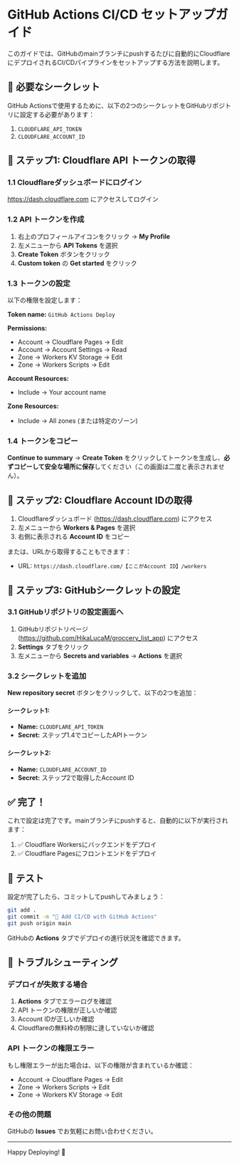 # GitHub Actions CI/CD セットアップガイド

このガイドでは、GitHubのmainブランチにpushするたびに自動的にCloudflareにデプロイされるCI/CDパイプラインをセットアップする方法を説明します。

## 🔑 必要なシークレット

GitHub Actionsで使用するために、以下の2つのシークレットをGitHubリポジトリに設定する必要があります：

1. `CLOUDFLARE_API_TOKEN`
2. `CLOUDFLARE_ACCOUNT_ID`

## 📝 ステップ1: Cloudflare API トークンの取得

### 1.1 Cloudflareダッシュボードにログイン

https://dash.cloudflare.com にアクセスしてログイン

### 1.2 API トークンを作成

1. 右上のプロフィールアイコンをクリック → **My Profile**
2. 左メニューから **API Tokens** を選択
3. **Create Token** ボタンをクリック
4. **Custom token** の **Get started** をクリック

### 1.3 トークンの設定

以下の権限を設定します：

**Token name:** `GitHub Actions Deploy`

**Permissions:**
- Account → Cloudflare Pages → Edit
- Account → Account Settings → Read
- Zone → Workers KV Storage → Edit
- Zone → Workers Scripts → Edit

**Account Resources:**
- Include → Your account name

**Zone Resources:**
- Include → All zones (または特定のゾーン)

### 1.4 トークンをコピー

**Continue to summary** → **Create Token** をクリックしてトークンを生成し、**必ずコピーして安全な場所に保存**してください（この画面は二度と表示されません）。

## 📝 ステップ2: Cloudflare Account IDの取得

1. Cloudflareダッシュボード (https://dash.cloudflare.com) にアクセス
2. 左メニューから **Workers & Pages** を選択
3. 右側に表示される **Account ID** をコピー

または、URLから取得することもできます：
- URL: `https://dash.cloudflare.com/【ここがAccount ID】/workers`

## 📝 ステップ3: GitHubシークレットの設定

### 3.1 GitHubリポジトリの設定画面へ

1. GitHubリポジトリページ (https://github.com/HikaLucaM/groccery_list_app) にアクセス
2. **Settings** タブをクリック
3. 左メニューから **Secrets and variables** → **Actions** を選択

### 3.2 シークレットを追加

**New repository secret** ボタンをクリックして、以下の2つを追加：

#### シークレット1:
- **Name:** `CLOUDFLARE_API_TOKEN`
- **Secret:** ステップ1.4でコピーしたAPIトークン

#### シークレット2:
- **Name:** `CLOUDFLARE_ACCOUNT_ID`
- **Secret:** ステップ2で取得したAccount ID

## ✅ 完了！

これで設定は完了です。mainブランチにpushすると、自動的に以下が実行されます：

1. ✅ Cloudflare Workersにバックエンドをデプロイ
2. ✅ Cloudflare Pagesにフロントエンドをデプロイ

## 🚀 テスト

設定が完了したら、コミットしてpushしてみましょう：

```bash
git add .
git commit -m "🚀 Add CI/CD with GitHub Actions"
git push origin main
```

GitHubの **Actions** タブでデプロイの進行状況を確認できます。

## 🔧 トラブルシューティング

### デプロイが失敗する場合

1. **Actions** タブでエラーログを確認
2. API トークンの権限が正しいか確認
3. Account IDが正しいか確認
4. Cloudflareの無料枠の制限に達していないか確認

### API トークンの権限エラー

もし権限エラーが出た場合は、以下の権限が含まれているか確認：
- Account → Cloudflare Pages → Edit
- Zone → Workers Scripts → Edit
- Zone → Workers KV Storage → Edit

### その他の問題

GitHubの **Issues** でお気軽にお問い合わせください。

---

Happy Deploying! 🎉

